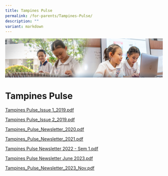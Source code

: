 ```yaml
---
title: Tampines Pulse
permalink: /for-parents/Tampines-Pulse/
description: ""
variant: markdown
---
```

![](/images/ForParents.jpg)


Tampines Pulse
==============

[Tampines Pulse_Issue 1_2019.pdf](/files/Tampines%20Pulse_Issue%201_2019.pdf)

[Tampines Pulse_Issue 2_2019.pdf](/files/Tampines%20Pulse_Issue%202_2019.pdf)

[Tampines\_Pulse\_Newsletter\_2020.pdf](/files/Tampines_Pulse_Newsletter_2020_1.pdf)

[Tampines_Pulse_Newsletter_2021.pdf](/files/Tampines_Pulse_Newsletter_2021.pdf)

[Tampines Pulse Newsletter 2022 - Sem 1.pdf](/files/Tampines_Pulse_Newsletter_2022-Sem1.pdf)

[Tampines Pulse Newsletter June 2023.pdf](/files/tampinespulse_newsletter_june2023.pdf)

[Tampines_Pulse_Newsletter_2023_Nov.pdf](/files/2023/Tampines_Pulse_Newsletter_2023_Nov.pdf)